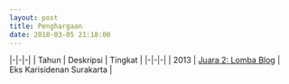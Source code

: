 ```yaml
---
layout: post
title: Penghargaan
date: 2018-03-05 21:18:00
---
```


|-|-|-|
| Tahun | Deskripsi | Tingkat |
|-|-|-|
| 2013 | [Juara 2: Lomba Blog](https://s25.postimg.org/91v80il5r/Blog.jpg) | Eks Karisidenan Surakarta |
